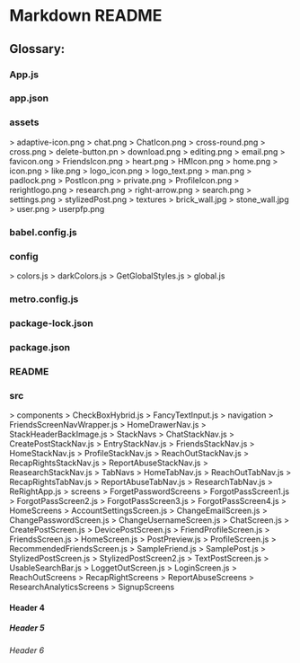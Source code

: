 <h1>Markdown README</h1>

<h2> Glossary: </h2>
<h3>App.js</h3>
<h3>app.json</h3>
<h3>assets</h3>
  > adaptive-icon.png
  > chat.png
  > ChatIcon.png
  > cross-round.png
  > cross.png
  > delete-button.pn
  > download.png
  > editing.png
  > email.png
  > favicon.ong
  > FriendsIcon.png
  > heart.png
  > HMIcon.png
  > home.png
  > icon.png
  > like.png
  > logo_icon.png
  > logo_text.png
  > man.png
  > padlock.png
  > PostIcon.png
  > private.png
  > ProfileIcon.png
  > rerightlogo.png
  > research.png
  > right-arrow.png
  > search.png
  > settings.png
  > stylizedPost.png
  > textures
    > brick_wall.jpg
    > stone_wall.jpg
  > user.png
  > userpfp.png
<h3>babel.config.js</h3>
<h3>config</h3>
  > colors.js
  > darkColors.js
  > GetGlobalStyles.js
  > global.js
<h3>metro.config.js</h3>
<h3>package-lock.json</h3>
<h3>package.json</h3>
<h3>README</h3>
<h3>src</h3>
  > components
    > CheckBoxHybrid.js
    > FancyTextInput.js
    > navigation
      > FriendsScreenNavWrapper.js
      > HomeDrawerNav.js
      > StackHeaderBackImage.js
      > StackNavs
        > ChatStackNav.js
        > CreatePostStackNav.js
        > EntryStackNav.js
        > FriendsStackNav.js
        > HomeStackNav.js
        > ProfileStackNav.js
        > ReachOutStackNav.js
        > RecapRightsStackNav.js
        > ReportAbuseStackNav.js
        > ReasearchStackNav.js
      > TabNavs
        > HomeTabNav.js
        > ReachOutTabNav.js
        > RecapRightsTabNav.js
        > ReportAbuseTabNav.js
        > ResearchTabNav.js
  > ReRightApp.js
  > screens
    > ForgetPasswordScreens
      > ForgotPassScreen1.js
      > ForgotPassScreen2.js
      > ForgotPassScreen3.js
      > ForgotPassScreen4.js
    > HomeScreens
      > AccountSettingsScreen.js
      > ChangeEmailScreen.js
      > ChangePasswordScreen.js
      > ChangeUsernameScreen.js
      > ChatScreen.js
      > CreatePostScreen.js
      > DevicePostScreen.js
      > FriendProfileScreen.js
      > FriendsScreen.js
      > HomeScreen.js
      > PostPreview.js
      > ProfileScreen.js
      > RecommendedFriendsScreen.js
      > SampleFriend.js
      > SamplePost.js
      > StylizedPostScreen.js
      > StylizedPostScreen2.js
      > TextPostScreen.js
      > UsableSearchBar.js
    > LoggetOutScreen.js
    > LoginScreen.js
    > ReachOutScreens
    > RecapRightScreens
    > ReportAbuseScreens
    > ResearchAnalyticsScreens
    > SignupScreens

<h4>Header 4</h4>
<h5>Header 5</h5>
<h6>Header 6</h6>

